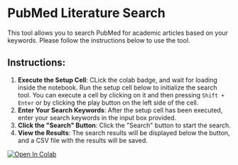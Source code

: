 # PubMed Literature Search

This tool allows you to search PubMed for academic articles based on your keywords. Please follow the instructions below to use the tool.

## Instructions:

1. **Execute the Setup Cell**: CLick the colab badge, and wait for loading inside the notebook. Run the setup cell below to initialize the search tool. You can execute a cell by clicking on it and then pressing `Shift + Enter` or by clicking the play button on the left side of the cell.
2. **Enter Your Search Keywords**: After the setup cell has been executed, enter your search keywords in the input box provided.
3. **Click the "Search" Button**: Click the "Search" button to start the search.
4. **View the Results**: The search results will be displayed below the button, and a CSV file with the results will be saved.

[![Open In Colab](https://colab.research.google.com/assets/colab-badge.svg)](https://colab.research.google.com/github/quantaosun/literature_spider/blob/main/literaure_spider.ipynb)







